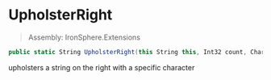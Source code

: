 ﻿

# UpholsterRight

> Assembly: IronSphere.Extensions

```csharp
public static String UpholsterRight(this String this, Int32 count, Char character = ' ')
```

upholsters a string on the right with a specific character

 